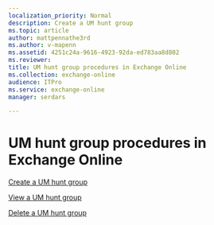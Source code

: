 ```yaml
---
localization_priority: Normal
description: Create a UM hunt group
ms.topic: article
author: mattpennathe3rd
ms.author: v-mapenn
ms.assetid: 4251c24a-9616-4923-92da-ed783aa8d802
ms.reviewer: 
title: UM hunt group procedures in Exchange Online
ms.collection: exchange-online
audience: ITPro
ms.service: exchange-online
manager: serdars

---
```


# UM hunt group procedures in Exchange Online

[Create a UM hunt group](create-um-hunt-group.md)

[View a UM hunt group](view-um-hunt-group.md)

[Delete a UM hunt group](delete-um-hunt-group.md)
